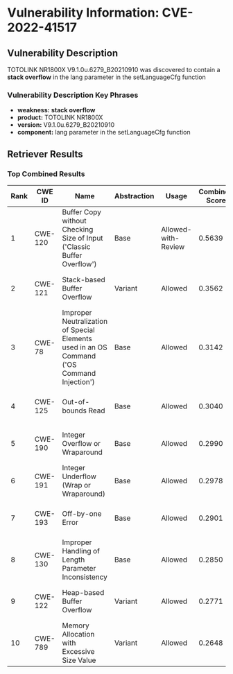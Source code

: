 # Vulnerability Information: CVE-2022-41517

## Vulnerability Description
TOTOLINK NR1800X V9.1.0u.6279_B20210910 was discovered to contain a **stack overflow** in the lang parameter in the setLanguageCfg function

### Vulnerability Description Key Phrases
- **weakness:** **stack overflow**
- **product:** TOTOLINK NR1800X
- **version:** V9.1.0u.6279_B20210910
- **component:** lang parameter in the setLanguageCfg function

## Retriever Results

### Top Combined Results

| Rank | CWE ID | Name | Abstraction | Usage | Combined Score | Retrievers | Individual Scores |
|------|--------|------|-------------|-------|---------------|------------|-------------------|
| 1 | CWE-120 | Buffer Copy without Checking Size of Input ('Classic Buffer Overflow') | Base | Allowed-with-Review | 0.5639 | dense, sparse, graph | dense: 0.466, sparse: 0.105, graph: 0.832 |
| 2 | CWE-121 | Stack-based Buffer Overflow | Variant | Allowed | 0.3562 | dense, sparse | dense: 0.575, sparse: 0.171 |
| 3 | CWE-78 | Improper Neutralization of Special Elements used in an OS Command ('OS Command Injection') | Base | Allowed | 0.3142 | dense, sparse | dense: 0.479, sparse: 0.130 |
| 4 | CWE-125 | Out-of-bounds Read | Base | Allowed | 0.3040 | sparse, graph | sparse: 0.106, graph: 0.681 |
| 5 | CWE-190 | Integer Overflow or Wraparound | Base | Allowed | 0.2990 | dense, sparse | dense: 0.490, sparse: 0.094 |
| 6 | CWE-191 | Integer Underflow (Wrap or Wraparound) | Base | Allowed | 0.2978 | dense, sparse | dense: 0.489, sparse: 0.092 |
| 7 | CWE-193 | Off-by-one Error | Base | Allowed | 0.2901 | dense, sparse | dense: 0.467, sparse: 0.099 |
| 8 | CWE-130 | Improper Handling of Length Parameter Inconsistency | Base | Allowed | 0.2850 | dense, sparse | dense: 0.468, sparse: 0.089 |
| 9 | CWE-122 | Heap-based Buffer Overflow | Variant | Allowed | 0.2771 | dense, sparse | dense: 0.491, sparse: 0.096 |
| 10 | CWE-789 | Memory Allocation with Excessive Size Value | Variant | Allowed | 0.2648 | dense, sparse | dense: 0.469, sparse: 0.091 |

